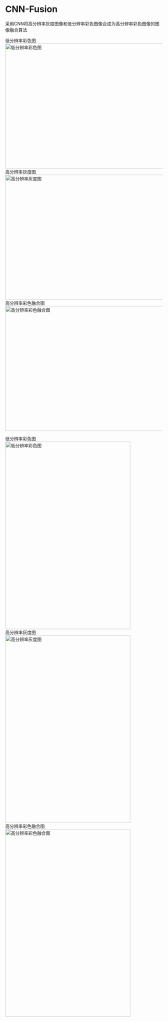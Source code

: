 # CNN-Fusion
采用CNN将高分辨率灰度图像和低分辨率彩色图像合成为高分辨率彩色图像的图像融合算法  
  
低分辨率彩色图  
<img width="600" height="400" src="https://github.com/VectorFist/CNN-Fusion/blob/master/fusion%20image/def_low.jpg" alt="低分辨率彩色图"/>  
高分辨率灰度图  
<img width="600" height="400" src="https://github.com/VectorFist/CNN-Fusion/blob/master/fusion%20image/def_gray.jpg" alt="高分辨率灰度图"/>  
高分辨率彩色融合图  
<img width="600" height="400" src="https://github.com/VectorFist/CNN-Fusion/blob/master/fusion%20image/def_fusion.jpg" alt="高分辨率彩色融合图"/>  
  
  
低分辨率彩色图  
<img width="400" height="600" src="https://github.com/VectorFist/CNN-Fusion/blob/master/fusion%20image/per_low.jpg" alt="低分辨率彩色图"/>  
高分辨率灰度图  
<img width="400" height="600" src="https://github.com/VectorFist/CNN-Fusion/blob/master/fusion%20image/per_gray.jpg" alt="高分辨率灰度图"/>  
高分辨率彩色融合图  
<img width="400" height="600" src="https://github.com/VectorFist/CNN-Fusion/blob/master/fusion%20image/per_fusion.jpg" alt="高分辨率彩色融合图"/>
